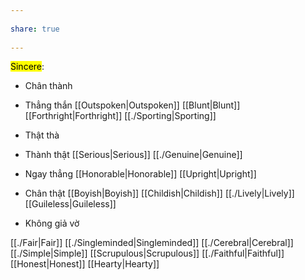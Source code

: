 ---  
share: true  
---  
<mark class="hltr-celeste">Sincere</mark>:  
- Chân thành  
- Thẳng thắn [[Outspoken|Outspoken]] [[Blunt|Blunt]] [[Forthright|Forthright]] [[./Sporting|Sporting]]  
- Thật thà  
- Thành thật [[Serious|Serious]] [[./Genuine|Genuine]]  
- Ngay thẳng [[Honorable|Honorable]] [[Upright|Upright]]  
- Chân thật [[Boyish|Boyish]] [[Childish|Childish]] [[./Lively|Lively]] [[Guileless|Guileless]]  
- Không giả vờ  
[[./Fair|Fair]] [[./Singleminded|Singleminded]] [[./Cerebral|Cerebral]] [[./Simple|Simple]] [[Scrupulous|Scrupulous]] [[./Faithful|Faithful]] [[Honest|Honest]] [[Hearty|Hearty]]